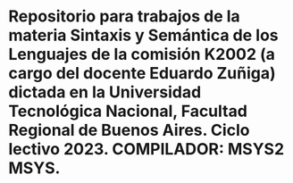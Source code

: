 # Repositorio para trabajos de la materia Sintaxis y Semántica de los Lenguajes de la comisión K2002 (a cargo del docente Eduardo Zuñiga) dictada en la Universidad Tecnológica Nacional, Facultad Regional de Buenos Aires. Ciclo lectivo 2023. COMPILADOR: MSYS2 MSYS.
